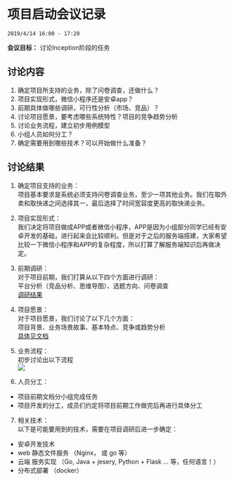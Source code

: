 # 项目启动会议记录

`2019/4/14 16:00 - 17:20`

**会议目标：**
讨论Inception阶段的任务

## 讨论内容
1. 确定项目所支持的业务，除了问卷调查，还做什么？
2. 项目实现形式，微信小程序还是安卓app？
3. 前期具体做哪些调研，可行性分析（市场、竞品）？
4. 讨论项目愿景，要考虑哪些系统特性？项目的竞争趋势分析
5. 讨论业务流程，建立初步用例模型
6. 小组人员如何分工？
7. 确定需要用到哪些技术？可以开始做什么准备？

## 讨论结果
1. 确定项目支持的业务：  
项目基本要求是系统必须支持问卷调查业务，至少一项其他业务。我们在取外卖和取快递之间选择其一，最后选择了时间宽容度更高的取快递业务。

2. 项目实现形式：  
我们决定将项目做成APP或者微信小程序，APP是因为小组部分同学已经有安卓开发的基础，进行起来会比较顺利。但是对于之后的服务端搭建，大家希望比较一下微信小程序和APP的复杂程度，所以打算了解服务端知识后再做决定。

3. 前期调研：  
对于项目前期，我们打算从以下四个方面进行调研：  
    平台分析（竞品分析、思维导图）、选题方向、问卷调查  
[调研结果]()

4. 项目愿景：  
对于项目愿景，我们讨论了以下几个方面：  
    项目背景、业务场景故事、基本特点、竞争或趋势分析  
[具体见文档]()

5. 业务流程：  
初步讨论出以下流程  
![](../images/Business.png) 

6. 人员分工：  
* 项目前期文档分小组完成任务  
* 项目开发的分工，成员们约定将项目前期工作做完后再进行具体分工  

7. 相关技术：  
以下是可能要用到的技术，需要在项目调研后进一步确定：  
* 安卓开发技术  
* web 静态文件服务 （Nginx， 或 go 等）
* 云端 服务实现 （Go, Java + jesery, Python + Flask … 等，任何语言！）
* 分布式部署 （docker）
